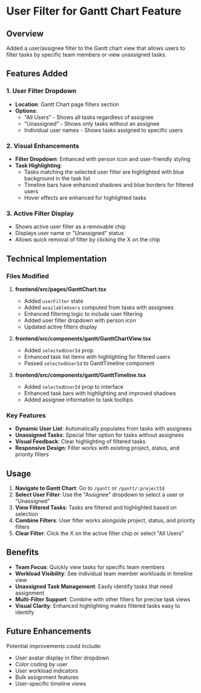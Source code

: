 # User Filter for Gantt Chart Feature

## Overview
Added a user/assignee filter to the Gantt chart view that allows users to filter tasks by specific team members or view unassigned tasks.

## Features Added

### 1. User Filter Dropdown
- **Location**: Gantt Chart page filters section
- **Options**:
  - "All Users" - Shows all tasks regardless of assignee
  - "Unassigned" - Shows only tasks without an assignee
  - Individual user names - Shows tasks assigned to specific users

### 2. Visual Enhancements
- **Filter Dropdown**: Enhanced with person icon and user-friendly styling
- **Task Highlighting**: 
  - Tasks matching the selected user filter are highlighted with blue background in the task list
  - Timeline bars have enhanced shadows and blue borders for filtered users
  - Hover effects are enhanced for highlighted tasks

### 3. Active Filter Display
- Shows active user filter as a removable chip
- Displays user name or "Unassigned" status
- Allows quick removal of filter by clicking the X on the chip

## Technical Implementation

### Files Modified
1. **frontend/src/pages/GanttChart.tsx**
   - Added `userFilter` state
   - Added `availableUsers` computed from tasks with assignees
   - Enhanced filtering logic to include user filtering
   - Added user filter dropdown with person icon
   - Updated active filters display

2. **frontend/src/components/gantt/GanttChartView.tsx**
   - Added `selectedUserId` prop
   - Enhanced task list items with highlighting for filtered users
   - Passed `selectedUserId` to GanttTimeline component

3. **frontend/src/components/gantt/GanttTimeline.tsx**
   - Added `selectedUserId` prop to interface
   - Enhanced task bars with highlighting and improved shadows
   - Added assignee information to task tooltips

### Key Features
- **Dynamic User List**: Automatically populates from tasks with assignees
- **Unassigned Tasks**: Special filter option for tasks without assignees
- **Visual Feedback**: Clear highlighting of filtered tasks
- **Responsive Design**: Filter works with existing project, status, and priority filters

## Usage

1. **Navigate to Gantt Chart**: Go to `/gantt` or `/gantt/:projectId`
2. **Select User Filter**: Use the "Assignee" dropdown to select a user or "Unassigned"
3. **View Filtered Tasks**: Tasks are filtered and highlighted based on selection
4. **Combine Filters**: User filter works alongside project, status, and priority filters
5. **Clear Filter**: Click the X on the active filter chip or select "All Users"

## Benefits

- **Team Focus**: Quickly view tasks for specific team members
- **Workload Visibility**: See individual team member workloads in timeline view
- **Unassigned Task Management**: Easily identify tasks that need assignment
- **Multi-Filter Support**: Combine with other filters for precise task views
- **Visual Clarity**: Enhanced highlighting makes filtered tasks easy to identify

## Future Enhancements

Potential improvements could include:
- User avatar display in filter dropdown
- Color coding by user
- User workload indicators
- Bulk assignment features
- User-specific timeline views